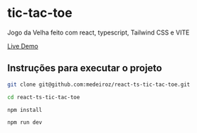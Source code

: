 # tic-tac-toe

Jogo da Velha feito com react, typescript, Tailwind CSS e VITE

[Live Demo](https://medeiroz-tic-tac-toe.netlify.app)



## Instruções para executar o projeto

```bash
git clone git@github.com:medeiroz/react-ts-tic-tac-toe.git
```

```bash
cd react-ts-tic-tac-toe
```

```bash
npm install
```

```bash
npm run dev
```
